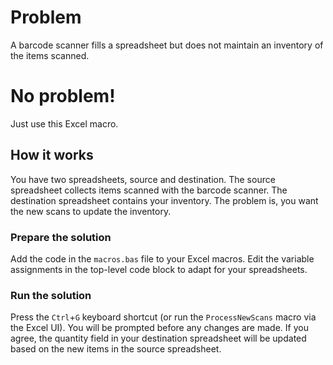 # Problem
A barcode scanner fills a spreadsheet but does not maintain an inventory of the items scanned.

# No problem!
Just use this Excel macro.

## How it works
You have two spreadsheets, source and destination. The source spreadsheet collects items scanned with the barcode scanner. The destination spreadsheet contains your inventory. The problem is, you want the new scans to update the inventory.

### Prepare the solution
Add the code in the `macros.bas` file to your Excel macros.
Edit the variable assignments in the top-level code block to adapt for your spreadsheets.

### Run the solution
Press the `Ctrl`+`G` keyboard shortcut (or run the `ProcessNewScans` macro via the Excel UI). You will be prompted before any changes are made. If you agree, the quantity field in your destination spreadsheet will be updated based on the new items in the source spreadsheet.
